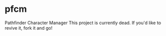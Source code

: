 # pfcm
Pathfinder Character Manager
This project is currently dead. If you'd like to revive it, fork it and go!
